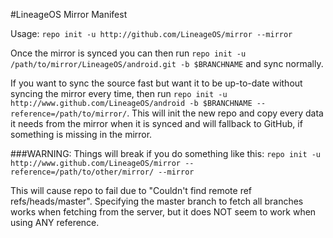 #LineageOS Mirror Manifest

Usage: `repo init -u http://github.com/LineageOS/mirror --mirror`

Once the mirror is synced you can then run `repo init -u /path/to/mirror/LineageOS/android.git -b $BRANCHNAME` and sync normally.

If you want to sync the source fast but want it to be up-to-date without syncing the mirror every time, then run `repo init -u http://www.github.com/LineageOS/android -b $BRANCHNAME --reference=/path/to/mirror/`. This will init the new repo and copy every data it needs from the mirror when it is synced and will fallback to GitHub, if something is missing in the mirror.


###WARNING:
Things will break if you do something like this:
`repo init -u http://www.github.com/LineageOS/mirror --reference=/path/to/other/mirror/ --mirror`

This will cause repo to fail due to "Couldn't find remote ref refs/heads/master".
Specifying the master branch to fetch all branches works when fetching from the server, but it does NOT seem to work when using ANY reference.
